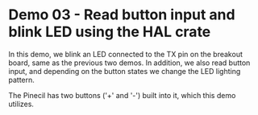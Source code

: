 Demo 03 - Read button input and blink LED using the HAL crate
===

In this demo, we blink an LED connected to the TX pin on the breakout board,
same as the previous two demos. In addition, we also read button input, and
depending on the button states we change the LED lighting pattern.

The Pinecil has two buttons ('+' and '-') built into it, which this demo
utilizes.
